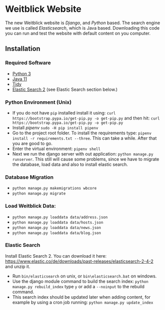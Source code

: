 # Weitblick Website

The new Weitblick website is *Django*, and *Python* based. The search engine we use is called *Elasticsearch*, which is Java based. Downloading this code you can run and test the website with default content on you computer.

## Installation

### Required Software 

* [Python 3](https://www.python.org/)
* [Java 11](https://jdk.java.net/11/)
* [Tidy](http://binaries.html-tidy.org/)
* [Elastic Search 2](https://www.elastic.co/de/downloads/past-releases/elasticsearch-2-4-2)  (see Elastic Search section below.)
### Python Environment (Unix)

* If you do not have `pip` installed install it using:
`curl https://bootstrap.pypa.io/get-pip.py -o get-pip.py`
and then hit: `curl https://bootstrap.pypa.io/get-pip.py -o get-pip.py`
* Install *pipenv* `sudo -H pip install pipenv`
* Go to the project root folder. To install the requirements type: `pipenv install -r requirements.txt --three`. This can take a while. After that you are good to go.
* Enter the virtual environment: `pipenv shell`
* Next we run the django server with out application: `python manage.py runserver`. This still will cause some problems, since we have to migrate the database, load data and also to install elastic search.

### Database Migration

* `python manage.py makemigrations wbcore`
* `python manage.py migrate`

### Load Weitblick Data:

* `python manage.py loaddata data/address.json`
* `python manage.py loaddata data/hosts.json`
* `python manage.py loaddata data/news.json`
* `python manage.py loaddata data/blog.json`

### Elastic Search

Install Elastic Search 2. You can download it here: https://www.elastic.co/de/downloads/past-releases/elasticsearch-2-4-2 and unzip it.

* Run `bin/elasticsearch` on unix, or `bin\elasticsearch.bat` on windows.
* Use the django module command to build the search index: `python manage.py rebuild_index` type `y` or add a `--noinput` to the rebuild command. 
* This search index should be updated later when adding content, for example by using a cron job running: `python manage.py update_index`




